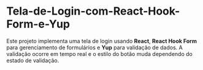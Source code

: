 # Tela-de-Login-com-React-Hook-Form-e-Yup
Este projeto implementa uma tela de login usando **React**, **React Hook Form** para gerenciamento de formulários e **Yup** para validação de dados. A validação ocorre em tempo real e o estilo do botão muda dependendo do estado de validação.
